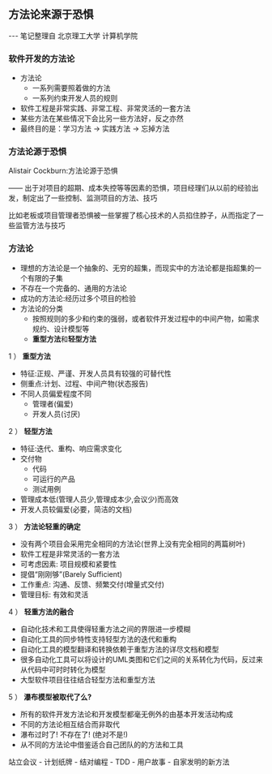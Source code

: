 方法论来源于恐惧
---

--- 笔记整理自 北京理工大学 计算机学院

### 软件开发的方法论

- 方法论
    * 一系列需要照着做的方法 
    * 一系列约束开发人员的规则
- 软件工程是非常实践、非常工程、非常灵活的一套方法
- 某些方法在某些情况下会比另一些方法好，反之亦然
- 最终目的是：学习方法 -> 实践方法 -> 忘掉方法

### 方法论源于恐惧

Alistair Cockburn:方法论源于恐惧

—— 出于对项目的超期、成本失控等等因素的恐惧，项目经理们从以前的经验出发，制定出了一些控制、监测项目的方法、技巧

比如老板或项目管理者恐惧被一些掌握了核心技术的人员掐住脖子，从而指定了一些监管方法与技巧

### 方法论

- 理想的方法论是一个抽象的、无穷的超集，而现实中的方法论都是指超集的一个有限的子集
- 不存在一个完备的、通用的方法论
- 成功的方法论:经历过多个项目的检验
- 方法论的分类
    * 按照规则的多少和约束的强弱，或者软件开发过程中的中间产物，如需求规约、设计模型等 
    * **重型方法**和**轻型方法**

1 ） **重型方法**

- 特征:正规、严谨、开发人员具有较强的可替代性
- 侧重点:计划、过程、中间产物(状态报告)
- 不同人员偏爱程度不同
    * 管理者(偏爱)
    * 开发人员(讨厌)

2 ） **轻型方法**

- 特征:迭代、重构、响应需求变化
- 交付物
    * 代码
    * 可运行的产品
    * 测试用例
- 管理成本低(管理人员少,管理成本少,会议少)而高效
- 开发人员较偏爱(必要，简洁的文档)

3 ） **方法论轻重的确定**

- 没有两个项目会采用完全相同的方法论(世界上没有完全相同的两篇树叶)
- 软件工程是非常灵活的一套方法
- 可考虑因素: 项目规模和紧要性
- 提倡“刚刚够”(Barely Sufficient) 
- 工作重点: 沟通、反馈、频繁交付(增量式交付)
- 管理目标: 有效和灵活

4 ） **轻重方法的融合**

- 自动化技术和工具使得轻重方法之间的界限进一步模糊
- 自动化工具的同步特性支持轻型方法的迭代和重构
- 自动化工具的模型翻译和转换依赖于重型方法的详尽文档和模型
- 很多自动化工具可以将设计的UML类图和它们之间的关系转化为代码，反过来从代码中可时时转化为模型
- 大型软件项目往往结合轻型方法和重型方法

5 ） **瀑布模型被取代了么?**

- 所有的软件开发方法论和开发模型都毫无例外的由基本开发活动构成
- 不同的方法论相互结合而非取代
- 瀑布过时了! 不存在了! (绝对不是!)
- 从不同的方法论中借鉴适合自己团队的的方法和工具

站立会议 - 计划纸牌 - 结对编程 - TDD - 用户故事 - 自家发明的新方法
